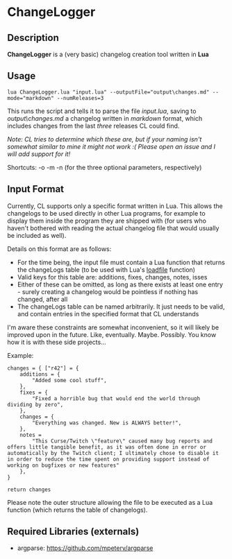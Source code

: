 # ChangeLogger

## Description
**ChangeLogger** is a (very basic) changelog creation tool written in **Lua**


## Usage

    lua ChangeLogger.lua "input.lua" --outputFile="output\changes.md" --mode="markdown" --numReleases=3

This runs the script and tells it to parse the file *input.lua*, saving to *output\changes.md* a changelog written in *markdown* format, which includes changes from the last *three* releases CL could find.

*Note: CL tries to determine which these are, but if your naming isn't somewhat similar to mine it might not work :(
Please open an issue and I will add support for it!*

Shortcuts: -o -m -n (for the three optional parameters, respectively)

## Input Format

Currently, CL supports only a specific format written in Lua. This allows the changelogs to be used directly in other Lua programs, for example to display them inside the program they are shipped with (for users who haven't bothered with reading the actual changelog file that would usually be included as well).

Details on this format are as follows:
 
* For the time being, the input file must contain a Lua function that returns the changeLogs table (to be used with Lua's [loadfile](https://www.lua.org/pil/8.html) function)
* Valid keys for this table are: additions, fixes, changes, notes, isses
* Either of these can be omitted, as long as there exists at least one entry - surely creating a changelog would be pointless if nothing has changed, after all
* The changeLogs table can be named arbitrarily. It just needs to be valid, and contain entries in the specified format that CL understands

I'm aware these constraints are somewhat inconvenient, so it will likely be improved upon in the future. Like, eventually. Maybe. Possibly. You know how it is with these side projects...

Example:

    changes = { ["r42"] = {
		additions = {
			"Added some cool stuff",
		},
		fixes = {
			"Fixed a horrible bug that would end the world through dividing by zero",
		},
		changes = {
			"Everything was changed. New is ALWAYS better!",
		},
		notes = 
			"This Curse/Twitch \"feature\" caused many bug reports and offers little tangible benefit, as it was often done in error or automatically by the Twitch client; I ultimately chose to disable it in order to reduce the time spent on providing support instead of working on bugfixes or new features"
		},
	}
	
	return changes

Please note the outer structure allowing the file to be executed as a Lua function (which returns the table of changelogs).

## Required Libraries (externals)
* argparse: 	https://github.com/mpeterv/argparse
